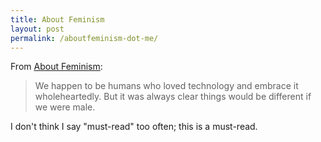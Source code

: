 ```yaml
---
title: About Feminism
layout: post
permalink: /aboutfeminism-dot-me/
---
```

From [About Feminism](http://aboutfeminism.me/):

> We happen to be humans who loved technology and embrace it wholeheartedly. But it was always clear things would be different if we were male.

I don't think I say "must-read" too often; this is a must-read.
